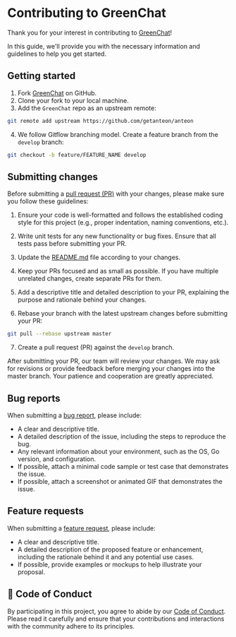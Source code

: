 # Contributing to GreenChat

Thank you for your interest in contributing to [GreenChat](https://greenchat-ai.vercel.app)!

In this guide, we'll provide you with the necessary information and guidelines to help you get started.

## Getting started

1. Fork [GreenChat](https://github.com/simonbiennier/greenchat) on GitHub.
2. Clone your fork to your local machine.
3. Add the `GreenChat` repo as an upstream remote:

```bash
git remote add upstream https://github.com/getanteon/anteon
```

4. We follow Gitflow branching model. Create a feature branch from the `develop` branch:

```bash
git checkout -b feature/FEATURE_NAME develop
```

## Submitting changes

Before submitting a [pull request (PR)](https://github.com/simonbiennier/greenchat/pulls) with your changes, please make sure you follow these guidelines:

1. Ensure your code is well-formatted and follows the established coding style for this project (e.g., proper indentation, naming conventions, etc.).

2. Write unit tests for any new functionality or bug fixes. Ensure that all tests pass before submitting your PR.

3. Update the [README.md](./README.md) file according to your changes.

4. Keep your PRs focused and as small as possible. If you have multiple unrelated changes, create separate PRs for them.

5. Add a descriptive title and detailed description to your PR, explaining the purpose and rationale behind your changes.

6. Rebase your branch with the latest upstream changes before submitting your PR:

```bash
git pull --rebase upstream master
```

7. Create a pull request (PR) against the `develop` branch.

After submitting your PR, our team will review your changes. We may ask for revisions or provide feedback before merging your changes into the master branch. Your patience and cooperation are greatly appreciated.

## Bug reports

When submitting a [bug report](https://github.com/simonbiennier/greenchat/issues), please include:

- A clear and descriptive title.
- A detailed description of the issue, including the steps to reproduce the bug.
- Any relevant information about your environment, such as the OS, Go version, and configuration.
- If possible, attach a minimal code sample or test case that demonstrates the issue.
- If possible, attach a screenshot or animated GIF that demonstrates the issue.

## Feature requests

When submitting a [feature request](https://github.com/getanteon/anteon/issues), please include:

- A clear and descriptive title.
- A detailed description of the proposed feature or enhancement, including the rationale behind it and any potential use cases.
- If possible, provide examples or mockups to help illustrate your proposal.

## 📜 Code of Conduct

By participating in this project, you agree to abide by our [Code of Conduct](./CODE_OF_CONDUCT.md). Please read it carefully and ensure that your contributions and interactions with the community adhere to its principles.
